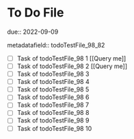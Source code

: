 # To Do File

due:: 2022-09-09

metadatafield:: todoTestFile_98_82

- [ ] Task of todoTestFile_98 1 [[Query me]]
- [ ] Task of todoTestFile_98 2 [[Query me]]
- [ ] Task of todoTestFile_98 3
- [ ] Task of todoTestFile_98 4
- [ ] Task of todoTestFile_98 5
- [ ] Task of todoTestFile_98 6
- [ ] Task of todoTestFile_98 7
- [ ] Task of todoTestFile_98 8
- [ ] Task of todoTestFile_98 9
- [ ] Task of todoTestFile_98 10